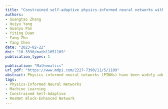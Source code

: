 ```yaml
---
title: "Constrained self-adaptive physics-informed neural networks with ResNet block-enhanced network architecture"
authors:
- Guangtao Zhang
- Huiyu Yang
- Guanyu Pan
- Yiting Duan
- Fang Zhu
- Yang Chen
date: "2023-02-22"
doi: "10.3390/math11051109"
publication_types: 1

publication: "Mathematics"
url_pdf: "https://www.mdpi.com/2227-7390/11/5/1109"
abstract: Physics-informed neural networks (PINNs) have been widely adopted to solve partial differential equations (PDEs), which could be used to simulate physical systems. However, the accuracy of PINNs does not meet the needs of the industry, and severely degrades, especially when the PDE solution has sharp transitions. In this paper, we propose a ResNet block-enhanced network architecture to better capture the transition. Meanwhile, a constrained self-adaptive PINN (cSPINN) scheme is developed to move PINN’s objective to the areas of the physical domain, which are difficult to learn. To demonstrate the performance of our method, we present the results of numerical experiments on the Allen–Cahn equation, the Burgers equation, and the Helmholtz equation. We also show the results of solving the Poisson equation using cSPINNs on different geometries to show the strong geometric adaptivity of cSPINNs. Finally, we provide the performance of cSPINNs on a high-dimensional Poisson equation to further demonstrate the ability of our method.
tags:
- Physics-Informed Neural Networks
- Machine Learning
- Constrained Self-Adaptive
- ResNet Block-Enhanced Network
---
```

